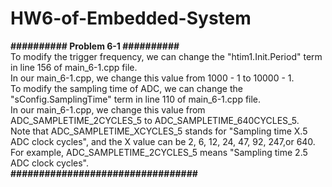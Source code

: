 # HW6-of-Embedded-System

**########## Problem 6-1 ##########**  
To modify the trigger frequency, we can change the "htim1.Init.Period" term in line 156 of main_6-1.cpp file.  
In our main_6-1.cpp, we change this value from 1000 - 1 to 10000 - 1.  
To modify the sampling time of ADC, we can change the "sConfig.SamplingTime" term in line 110 of main_6-1.cpp file.  
In our main_6-1.cpp, we change this value from ADC_SAMPLETIME_2CYCLES_5 to ADC_SAMPLETIME_640CYCLES_5.  
Note that ADC_SAMPLETIME_XCYCLES_5 stands for "Sampling time X.5 ADC clock cycles", and the X value can be 2, 6, 12, 24, 47, 92, 247,or 640. For example, ADC_SAMPLETIME_2CYCLES_5 means "Sampling time 2.5 ADC clock cycles".  
**#################################**  
